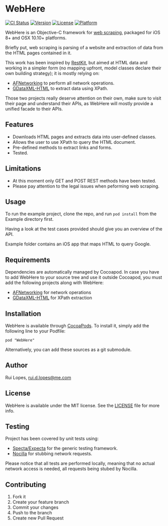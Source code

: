 # WebHere

[![CI Status](http://img.shields.io/travis/rdlopes/WebHere.svg?style=flat)](https://travis-ci.org/rdlopes/WebHere)
[![Version](https://img.shields.io/cocoapods/v/WebHere.svg?style=flat)](http://cocoadocs.org/docsets/WebHere)
[![License](https://img.shields.io/cocoapods/l/WebHere.svg?style=flat)](http://cocoadocs.org/docsets/WebHere)
[![Platform](https://img.shields.io/cocoapods/p/WebHere.svg?style=flat)](http://cocoadocs.org/docsets/WebHere)

WebHere is an Objective-C framework for [web scraping](http://en.wikipedia.org/wiki/Web_scraping), packaged for iOS 8+ and OSX 10.10+ platforms.

Briefly put, web scraping is parsing of a website and extraction of data from the HTML pages contained in it.

This work has been inspired by [RestKit](https://github.com/RestKit/RestKit), 
but aimed at HTML data and working in a simpler form (no mapping upfront, model classes declare their own building strategy); 
it is mostly relying on:

* [AFNetworking](https://github.com/AFNetworking/AFNetworking) to perform all network operations.
* [GDataXML-HTML](https://github.com/graetzer/GDataXML-HTML) to extract data using XPath.

Those two projects really deserve attention on their own, make sure to visit their page and understand their APIs, 
as WebHere will mostly provide a unified facade to their APIs.

## Features

* Downloads HTML pages and extracts data into user-defined classes.
* Allows the user to use XPath to query the HTML document.
* Pre-defined methods to extract links and forms.
* Tested.

## Limitations

* At this moment only GET and POST REST methods have been tested.
* Please pay attention to the legal issues when peforming web scraping.

## Usage

To run the example project, clone the repo, and run `pod install` from the Example directory first.

Having a look at the test cases provided should give you an overview of the API.

Example folder contains an iOS app that maps HTML to query Google.

## Requirements

Dependencies are automatically managed by Cocoapod. 
In case you have to add WebHere to your source tree and use it outside Cocoapod, 
you must add the following projects along with WebHere:

* [AFNetworking](https://github.com/AFNetworking/AFNetworking) for network operations
* [GDataXML-HTML](https://github.com/graetzer/GDataXML-HTML) for XPath extraction

## Installation

WebHere is available through [CocoaPods](http://cocoapods.org). To install
it, simply add the following line to your Podfile:

    pod "WebHere"

Alternatively, you can add these sources as a git submodule.

## Author

Rui Lopes, rui.d.lopes@me.com

## License

WebHere is available under the MIT license. See the [LICENSE](LICENSE) file for more info.

## Testing

Project has been covered by unit tests using:

* [Specta/Expecta](https://github.com/specta/expecta) for the generic testing framework.
* [Nocilla](https://github.com/luisobo/Nocilla) for stubbing network requests.

Please notice that all tests are performed locally, meaning that no actual network access is needed, all requests being stubed by Nocilla.

## Contributing

1. Fork it
2. Create your feature branch
3. Commit your changes
4. Push to the branch
5. Create new Pull Request

